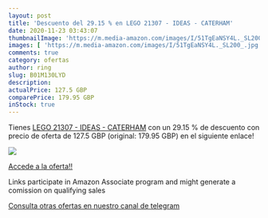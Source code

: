 ```yaml
---
layout: post
title: 'Descuento del 29.15 % en LEGO 21307 - IDEAS - CATERHAM'
date: 2020-11-23 03:43:07
thumbnailImage: 'https://m.media-amazon.com/images/I/51TgEaNSY4L._SL200_.jpg'
images: [ 'https://m.media-amazon.com/images/I/51TgEaNSY4L._SL200_.jpg' ]
comments: true
category: ofertas
author: ring
slug: B01M130LYD
description:
actualPrice: 127.5 GBP
comparePrice: 179.95 GBP
inStock: true
---
```


Tienes [LEGO 21307 - IDEAS - CATERHAM](https://www.amazon.co.uk/dp/B01M130LYD/?tag=redken01-21) con un 29.15 % de descuento con precio de oferta de 127.5 GBP (original: 179.95 GBP) en el siguiente enlace!

[![](https://m.media-amazon.com/images/I/51TgEaNSY4L._SL200_.jpg)](https://www.amazon.co.uk/dp/B01M130LYD/?tag=redken01-21)

[Accede a la oferta!!](https://www.amazon.co.uk/dp/B01M130LYD/?tag=redken01-21)

Links participate in Amazon Associate program and might generate a comission on qualifying sales

[Consulta otras ofertas en nuestro canal de telegram](https://t.me/s/ofertas25)
